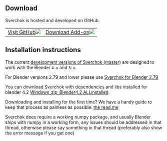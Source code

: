 ## Download

Sverchok is hosted and developed on GitHub.

<table class="sv_table_download">
  <tr>
    <td class="sv_tabledl-elem2">
        <a href="https://github.com/nortikin/sverchok/">
        Visit GitHub<img class="gh" src="svg/drawing_github.svg"></img>
        </a>
    </td>
    <td class="sv_tabledl-elem2">
        <a href="https://github.com/nortikin/sverchok/archive/master.zip">
        Download Add-on<img class="gh" src="svg/drawing_download.svg"></img>
        </a>
    </td>
  </tr>
</table>

## Installation instructions

The current [development versions of Sverchok (master)](https://github.com/nortikin/sverchok/archive/master.zip) are designed to work with the Blender `4.x` and `3.x`.

For Blender versions 2.79 and lower please use [Sverchok for Blender 2.79](https://github.com/nortikin/sverchok/archive/279_master.zip)

You can download Sverchok with dependencies and libs installed for blender 4.2 [Windows_zip_Blender4.2 ALLinstalled](https://disk.yandex.ru/d/9ogLfXHc9XxLcw).

Downloading and installing for the first time? We have a handy guide to keep that process as painless as possible: [the read.me](https://github.com/nortikin/sverchok/#installation)

Sverchok does require a working numpy package, and usually Blender ships with numpy in a working form, any issues should be addressed in that thread, otherwise please say something in that thread (preferably also show the error message if you get one)
